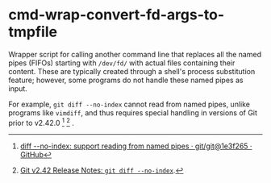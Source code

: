 # cmd-wrap-convert-fd-args-to-tmpfile

Wrapper script for calling another command line that replaces all the named
pipes (FIFOs) starting with `/dev/fd/` with actual files containing their
content. These are typically created through a shell's process substitution
feature; however, some programs do not handle these named pipes as input.

For example, `git diff --no-index` cannot read from named pipes, unlike
programs like `vimdiff`, and thus requires special handling in versions of Git
prior to v2.42.0
[^git-log-commit-diff-no-index-named-pipes]
[^git-relnotes-diff-no-index-named-pipes]
.

[^git-log-commit-diff-no-index-named-pipes]: [diff --no-index: support reading from named pipes · git/git@1e3f265 · GitHub](https://github.com/git/git/commit/1e3f26542a6ecd3006c2c0d5ccc0bae4a700f7e5)

[^git-relnotes-diff-no-index-named-pipes]: [Git v2.42 Release Notes: `git diff --no-index`](https://github.com/git/git/blob/v2.42.0/Documentation/RelNotes/2.42.0.txt#L25-L27).
